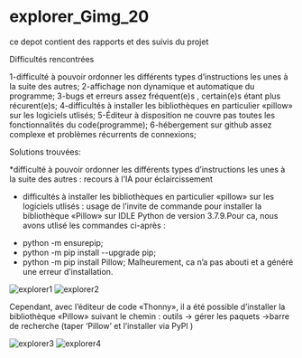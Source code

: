 # explorer_Gimg_20
ce depot contient des rapports et des suivis du projet

Difficultés rencontrées

1-difficulté à pouvoir ordonner les différents types d’instructions les unes à la suite des autres;
2-affichage non dynamique et automatique du programme;
3-bugs et erreurs assez fréquent(e)s , certain(e)s étant plus récurent(e)s;
4-difficultés à installer les bibliothèques en particulier «pillow» sur les logiciels utlisés;
5-Éditeur à disposition ne couvre pas toutes les fonctionnalités du code(programme);
6-hébergement sur github assez complexe et problèmes récurrents de connexions;




Solutions trouvées:

*difficulté à pouvoir ordonner les différents types d’instructions les unes à la suite des autres : recours à l’IA pour éclaircissement

*  difficultés à installer les bibliothèques en particulier «pillow» sur les logiciels utlisés : usage de l’invite de commande pour installer la bibliothèque «Pillow» sur IDLE Python de version 3.7.9.Pour ca, nous avons utlisé les commandes ci-après :
+ python -m  ensurepip;
+ python -m pip install --upgrade pip;
+ python -m pip install Pillow;
Malheurement, ca n’a pas abouti et a généré une erreur d’installation.

![explorer1](https://github.com/user-attachments/assets/ac4dadfb-b409-41e0-9b70-f9fd99d48ff1)
![explorer2](https://github.com/user-attachments/assets/c7bdd65a-c87f-46c6-bbbc-7f1fa7878463)

Cependant, avec l’éditeur de code «Thonny», il a été possible d’installer la bibliothèque «Pillow» suivant le chemin : outils -> gérer les paquets ->barre de recherche (taper ‘Pillow’ et l’installer via PyPl )

![explorer3](https://github.com/user-attachments/assets/b0adf04b-8691-4f56-9977-5066378175bb)
![explorer4](https://github.com/user-attachments/assets/c6899b94-5e1b-4f83-9e59-4bef91b51263)







